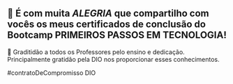 
🤗 É com muita *ALEGRIA* que compartilho com vocês os meus certificados de conclusão do Bootcamp PRIMEIROS PASSOS EM TECNOLOGIA!
-------------------------------------------------------------------------

🙏 Graditidão a todos os Professores pelo ensino e dedicação. Principalmente gratidão pela DIO nos proporcionar esses conhecimentos.

#contratoDeCompromisso DIO
